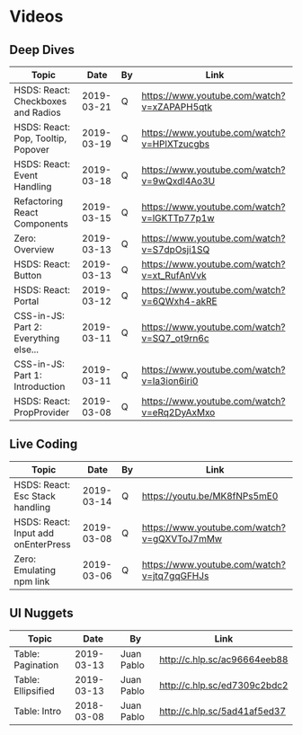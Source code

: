 # Videos

## Deep Dives

| Topic                                 | Date       | By  | Link                                        |
| ------------------------------------- | ---------- | --- | ------------------------------------------- |
| HSDS: React: Checkboxes and Radios    | 2019-03-21 | Q   | https://www.youtube.com/watch?v=xZAPAPH5qtk |
| HSDS: React: Pop, Tooltip, Popover    | 2019-03-19 | Q   | https://www.youtube.com/watch?v=HPlXTzucgbs |
| HSDS: React: Event Handling           | 2019-03-18 | Q   | https://www.youtube.com/watch?v=9wQxdl4Ao3U |
| Refactoring React Components          | 2019-03-15 | Q   | https://www.youtube.com/watch?v=lGKTTp77p1w |
| Zero: Overview                        | 2019-03-13 | Q   | https://www.youtube.com/watch?v=S7dpOsji1SQ |
| HSDS: React: Button                   | 2019-03-13 | Q   | https://www.youtube.com/watch?v=xt_RufAnVvk |
| HSDS: React: Portal                   | 2019-03-12 | Q   | https://www.youtube.com/watch?v=6QWxh4-akRE |
| CSS-in-JS: Part 2: Everything else... | 2019-03-11 | Q   | https://www.youtube.com/watch?v=SQ7_ot9rn6c |
| CSS-in-JS: Part 1: Introduction       | 2019-03-11 | Q   | https://www.youtube.com/watch?v=Ia3ion6iri0 |
| HSDS: React: PropProvider             | 2019-03-08 | Q   | https://www.youtube.com/watch?v=eRq2DyAxMxo |

## Live Coding

| Topic                               | Date       | By  | Link                                        |
| ----------------------------------- | ---------- | --- | ------------------------------------------- |
| HSDS: React: Esc Stack handling     | 2019-03-14 | Q   | https://youtu.be/MK8fNPs5mE0                |
| HSDS: React: Input add onEnterPress | 2019-03-08 | Q   | https://www.youtube.com/watch?v=gQXVToJ7mMw |
| Zero: Emulating npm link            | 2019-03-06 | Q   | https://www.youtube.com/watch?v=jtq7gqGFHJs |

## UI Nuggets

| Topic              | Date       | By         | Link                         |
| ------------------ | ---------- | ---------- | ---------------------------- |
| Table: Pagination  | 2019-03-13 | Juan Pablo | http://c.hlp.sc/ac96664eeb88 |
| Table: Ellipsified | 2019-03-13 | Juan Pablo | http://c.hlp.sc/ed7309c2bdc2 |
| Table: Intro       | 2018-03-08 | Juan Pablo | http://c.hlp.sc/5ad41af5ed37 |
